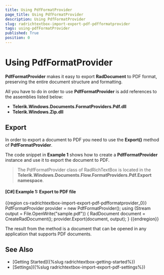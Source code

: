 ```yaml
---
title: Using PdfFormatProvider
page_title: Using PdfFormatProvider
description: Using PdfFormatProvider
slug: radrichtextbox-import-export-pdf-pdfformatprovider
tags: using-pdfFormatProvider
published: True
position: 0
---
```


# Using PdfFormatProvider

__PdfFormatProvider__ makes it easy to export __RadDocument__ to PDF format, preserving the entire document structure and formatting.
  
All you have to do in order to use __PdfFormatProvider__ is add references to the assemblies listed below:
 
* __Telerik.Windows.Documents.FormatProviders.Pdf.dll__
* __Telerik.Windows.Zip.dll__

## Export

In order to export a document to PDF you need to use the __Export()__ method of __PdfFormatProvider__.

The code snippet in __Example 1__ shows how to create a __PdfFormatProvider__ instance and use it to export the document to PDF.
        
>The PdfFormatProvider class of RadRichTextBox is located in the **Telerik.Windows.Documents.Flow.FormatProviders.Pdf.Export namespace**.

#### __[C#] Example 1: Export to PDF file__
{{region cs-radrichtextbox-import-export-pdf-pdfformatprovider_0}}
	PdfFormatProvider provider = new PdfFormatProvider();
	using (Stream output = File.OpenWrite("sample.pdf"))
	{
	    RadDocument document = CreateRadDocument();
	    provider.Export(document, output);
	}
{{endregion}}

The result from the method is a document that can be opened in any application that supports PDF documents.

## See Also

 * [Getting Started]({%slug radrichtextbox-getting-started%})
 * [Settings]({%slug radrichtextbox-import-export-pdf-settings%})
